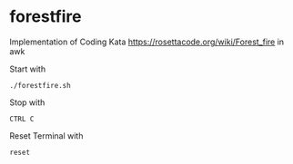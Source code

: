 # forestfire

Implementation of Coding Kata https://rosettacode.org/wiki/Forest_fire in awk

Start with 

    ./forestfire.sh
    
Stop with

    CTRL C
    
Reset Terminal with

    reset
